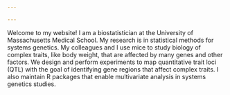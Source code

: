 ```yaml
---

---
```


Welcome to my website!  I am a biostatistician at the University of 
Massachusetts Medical School. My research is in statistical methods for systems genetics. My 
colleagues and I use mice to study biology of complex traits, like body weight, that are 
affected by many genes and other factors. We design and perform experiments to map quantitative 
trait loci (QTL) with the goal of identifying gene regions that affect
complex traits. I also maintain R packages that enable multivariate analysis in systems 
genetics studies.

